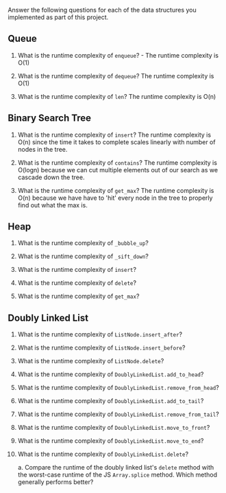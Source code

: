 Answer the following questions for each of the data structures you implemented as part of this project.

## Queue

1. What is the runtime complexity of `enqueue`? - The runtime complexity is O(1)
    
2. What is the runtime complexity of `dequeue`? The runtime complexity is O(1)

3. What is the runtime complexity of `len`? The runtime complexity is O(n)

## Binary Search Tree

1. What is the runtime complexity of `insert`?  The runtime complexity is O(n) since the time it takes to complete scales linearly with number of nodes in the tree.

2. What is the runtime complexity of `contains`? The runtime complexity is O(logn) because we can cut multiple elements out of our search as we cascade down the tree.

3. What is the runtime complexity of `get_max`? The runtime complexity is O(n) because we have have to 'hit' every node in the tree to properly find out what the max is.

## Heap

1. What is the runtime complexity of `_bubble_up`?

2. What is the runtime complexity of `_sift_down`?

3. What is the runtime complexity of `insert`?

4. What is the runtime complexity of `delete`?

5. What is the runtime complexity of `get_max`?

## Doubly Linked List

1. What is the runtime complexity of `ListNode.insert_after`?

2. What is the runtime complexity of `ListNode.insert_before`?

3. What is the runtime complexity of `ListNode.delete`?

4. What is the runtime complexity of `DoublyLinkedList.add_to_head`?

5. What is the runtime complexity of `DoublyLinkedList.remove_from_head`?

6. What is the runtime complexity of `DoublyLinkedList.add_to_tail`?

7. What is the runtime complexity of `DoublyLinkedList.remove_from_tail`?

8. What is the runtime complexity of `DoublyLinkedList.move_to_front`?

9. What is the runtime complexity of `DoublyLinkedList.move_to_end`?

10. What is the runtime complexity of `DoublyLinkedList.delete`?

    a. Compare the runtime of the doubly linked list's `delete` method with the worst-case runtime of the JS `Array.splice` method. Which method generally performs better?